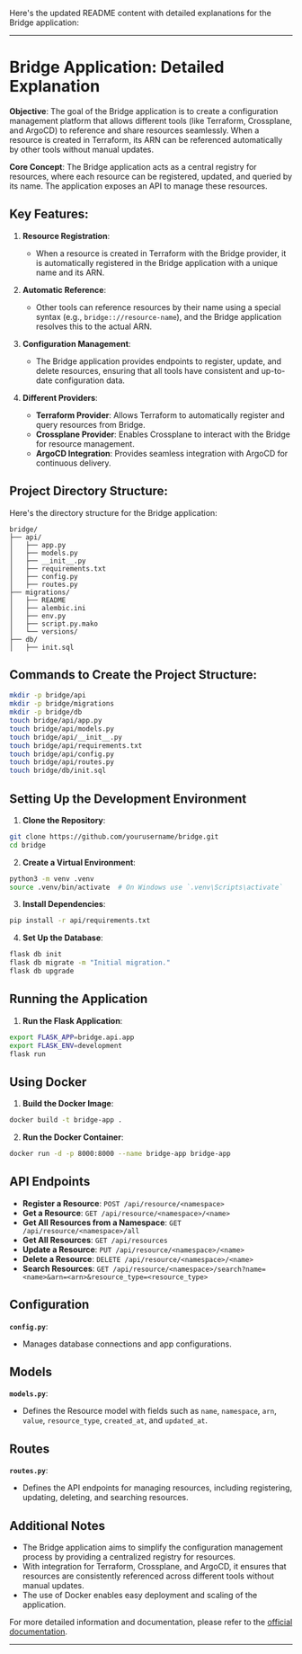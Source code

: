 Here's the updated README content with detailed explanations for the Bridge application:

---

# Bridge Application: Detailed Explanation

**Objective**:
The goal of the Bridge application is to create a configuration management platform that allows different tools (like Terraform, Crossplane, and ArgoCD) to reference and share resources seamlessly. When a resource is created in Terraform, its ARN can be referenced automatically by other tools without manual updates.

**Core Concept**:
The Bridge application acts as a central registry for resources, where each resource can be registered, updated, and queried by its name. The application exposes an API to manage these resources.

## Key Features:

1. **Resource Registration**:
   - When a resource is created in Terraform with the Bridge provider, it is automatically registered in the Bridge application with a unique name and its ARN.

2. **Automatic Reference**:
   - Other tools can reference resources by their name using a special syntax (e.g., `bridge:://resource-name`), and the Bridge application resolves this to the actual ARN.

3. **Configuration Management**:
   - The Bridge application provides endpoints to register, update, and delete resources, ensuring that all tools have consistent and up-to-date configuration data.

4. **Different Providers**:
   - **Terraform Provider**: Allows Terraform to automatically register and query resources from Bridge.
   - **Crossplane Provider**: Enables Crossplane to interact with the Bridge for resource management.
   - **ArgoCD Integration**: Provides seamless integration with ArgoCD for continuous delivery.

## Project Directory Structure:

Here's the directory structure for the Bridge application:

```plaintext
bridge/
├── api/
│   ├── app.py
│   ├── models.py
│   ├── __init__.py
│   ├── requirements.txt
│   ├── config.py
│   ├── routes.py
├── migrations/
│   ├── README
│   ├── alembic.ini
│   ├── env.py
│   ├── script.py.mako
│   └── versions/
├── db/
│   ├── init.sql
```

## Commands to Create the Project Structure:

```bash
mkdir -p bridge/api
mkdir -p bridge/migrations
mkdir -p bridge/db
touch bridge/api/app.py
touch bridge/api/models.py
touch bridge/api/__init__.py
touch bridge/api/requirements.txt
touch bridge/api/config.py
touch bridge/api/routes.py
touch bridge/db/init.sql
```

## Setting Up the Development Environment

1. **Clone the Repository**:

```bash
git clone https://github.com/yourusername/bridge.git
cd bridge
```

2. **Create a Virtual Environment**:

```bash
python3 -m venv .venv
source .venv/bin/activate  # On Windows use `.venv\Scripts\activate`
```

3. **Install Dependencies**:

```bash
pip install -r api/requirements.txt
```

4. **Set Up the Database**:

```bash
flask db init
flask db migrate -m "Initial migration."
flask db upgrade
```

## Running the Application

1. **Run the Flask Application**:

```bash
export FLASK_APP=bridge.api.app
export FLASK_ENV=development
flask run
```

## Using Docker

1. **Build the Docker Image**:

```bash
docker build -t bridge-app .
```

2. **Run the Docker Container**:

```bash
docker run -d -p 8000:8000 --name bridge-app bridge-app
```

## API Endpoints

- **Register a Resource**: `POST /api/resource/<namespace>`
- **Get a Resource**: `GET /api/resource/<namespace>/<name>`
- **Get All Resources from a Namespace**: `GET /api/resource/<namespace>/all`
- **Get All Resources**: `GET /api/resources`
- **Update a Resource**: `PUT /api/resource/<namespace>/<name>`
- **Delete a Resource**: `DELETE /api/resource/<namespace>/<name>`
- **Search Resources**: `GET /api/resource/<namespace>/search?name=<name>&arn=<arn>&resource_type=<resource_type>`

## Configuration

**`config.py`**:

- Manages database connections and app configurations.

## Models

**`models.py`**:

- Defines the Resource model with fields such as `name`, `namespace`, `arn`, `value`, `resource_type`, `created_at`, and `updated_at`.

## Routes

**`routes.py`**:

- Defines the API endpoints for managing resources, including registering, updating, deleting, and searching resources.

## Additional Notes

- The Bridge application aims to simplify the configuration management process by providing a centralized registry for resources.
- With integration for Terraform, Crossplane, and ArgoCD, it ensures that resources are consistently referenced across different tools without manual updates.
- The use of Docker enables easy deployment and scaling of the application.

For more detailed information and documentation, please refer to the [official documentation](https://github.com/yourusername/bridge/wiki).

---